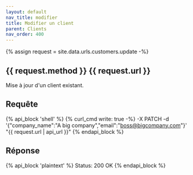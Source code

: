 ```yaml
---
layout: default
nav_title: modifier
title: Modifier un client
parent: Clients
nav_order: 400
---
```

{% assign request = site.data.urls.customers.update -%}
## {{ request.method }} {{ request.url }}

Mise à jour d'un client existant.

## Requête

{% api_block 'shell' %}
{% curl_cmd write: true -%}
-X PATCH -d '{"company_name":"A big company","email":"boss@bigcompany.com"}' \
"{{ request.url | api_url }}"
{% endapi_block %}

## Réponse

{% api_block 'plaintext' %}
  Status: 200 OK
{% endapi_block %}
